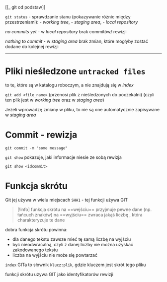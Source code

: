 [[_ git od podstaw]]

`git status` - sprawdzanie stanu (pokazywanie różnic między przestrzeniami): 
	- *working tree*, 
	- *staging area*, 
	- *local repository*

*no commits yet* - w *local repository* brak commitów/ rewizji

*nothing to commit* - w *staging area* brak zmian, które mogłyby zostać dodane do kolejnej rewizji


-----
# Pliki nieśledzone `untracked files `
to te, które są w katalogu roboczym, a nie znajdują się w *index*

`git add <file_name>` (przenosi plik z nieśledzonych do poczekalni) (czyli ten plik jest w *working tree* oraz w *staging area*)

Jeżeli wprowadzę zmiany w pliku, to nie są one automatycznie zapisywane w *staging area*


# Commit - rewizja
`git commit -m "some message"`

`git show` pokazuje, jaki informacje niesie ze sobą rewizja

`git show <idcommit>`


# Funkcja skrótu
Git jej używa w wielu miejscach `SHA1` - tej funkcji używa GIT

>[!info] funkcja skrótu
> na ==wejściu== przyjmuje pewne dane (np. łańcuch znaków)
> na ==wyjściu== zwraca jakąś liczbę , która charakteryzuje te dane
>

dobra funkcja skrótu powinna:
- dla danego tekstu zawsze  mieć tę samą liczbę na wyjściu
- być nieodwracalną, czyli z danej liczby nie można uzyskać zakodowanego tekstu
- liczba na wyjściu nie może się powtarzać

`index` GITa  to słownik `klucz:plik`, gdzie kluczem jest skrót tego pliku

funkcji skrótu używa GIT jako identyfikatorów rewizji




